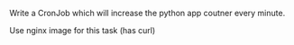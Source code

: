 Write a CronJob which will increase the python app coutner every minute.

Use nginx image for this task (has curl)